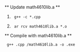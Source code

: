 ** Update math4610lib.a **

1. <pre><code> g++ -c *.cpp </code></pre>
2. <pre><code> ar rcv math4610lib.a *.o </code></pre>


** Compile with math4610lib.a **

<pre><code> g++ <file>.cpp <directory to math4610lib.a>/math4610lib.a -o <file>.exe </code></pre>
